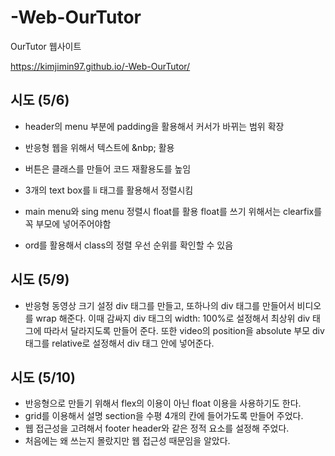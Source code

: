 # -Web-OurTutor
OurTutor 웹사이트 

https://kimjimin97.github.io/-Web-OurTutor/




## 시도 (5/6)
- header의 menu 부분에 padding을 활용해서 커서가 바뀌는 범위 확장
- 반응형 웹을 위해서 텍스트에 &nbp; 활용
- 버튼은 클래스를 만들어 코드 재활용도를 높임

- 3개의 text box를 li 태그를 활용해서 정렬시킴

- main menu와 sing menu 정렬시 float를 활용
float를 쓰기 위해서는 clearfix를 꼭 부모에 넣어주어야함
- ord를 활용해서 class의 정렬 우선 순위를 확인할 수 있음



## 시도 (5/9)
- 반응형 동영상 크기 설정 
div 태그를 만들고, 또하나의 div 태그를 만들어서 비디오를 wrap 해준다. 이때 감싸지 div 태그의 width: 100%로 설정해서
최상위 div 태그에 따라서 달라지도록 만들어 준다. 또한 video의 position을 absolute 부모 div 태그를 relative로 설정해서 
div 태그 안에 넣어준다.


## 시도 (5/10)
- 반응형으로 만들기 위해서 flex의 이용이 아닌 float 이용을 사용하기도 한다.
- grid를 이용해서 설명 section을 수평 4개의 칸에 들어가도록 만들어 주었다.
- 웹 접근성을 고려해서 footer header와 같은 정적 요소를 설정해 주었다. 
- 처음에는 왜 쓰는지 몰랐지만 웹 접근성 때문임을 알았다.
